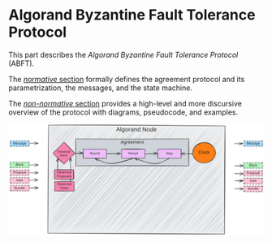 # Algorand Byzantine Fault Tolerance Protocol

This part describes the _Algorand Byzantine Fault Tolerance Protocol_ (ABFT).

The [_normative_ section](./abft.md) formally defines the agreement protocol and
its parametrization, the messages, and the state machine.

The [_non-normative_ section](./non-normative/abft-nn.md) provides a high-level and
more discursive overview of the protocol with diagrams, pseudocode, and examples.

![ABFT Overview](../_images/abft-overview.svg "ABFT Overview")

